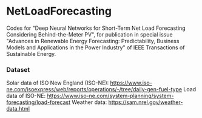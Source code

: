 # NetLoadForecasting

Codes for "Deep Neural Networks for Short-Term Net Load Forecasting Considering Behind-the-Meter PV", for publication in special issue "Advances in Renewable Energy Forecasting: Predictability, Business Models and Applications in the Power Industry" of IEEE Transactions of Sustainable Energy.

### Dataset
Solar data of ISO New England (ISO-NE): https://www.iso-ne.com/isoexpress/web/reports/operations/-/tree/daily-gen-fuel-type
Load data of ISO-NE: https://www.iso-ne.com/system-planning/system-forecasting/load-forecast
Weather data: https://sam.nrel.gov/weather-data.html
